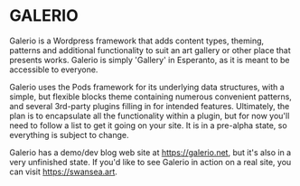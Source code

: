 # GALERIO

Galerio is a Wordpress framework that adds content types, theming, patterns and additional functionality to suit an art gallery or other place that presents works. Galerio is simply 'Gallery' in Esperanto, as it is meant to be accessible to everyone.

Galerio uses the Pods framework for its underlying data structures, with a simple, but flexible blocks theme containing numerous convenient patterns, and several 3rd-party plugins filling in for intended features. Ultimately, the plan is to encapsulate all the functionality within a plugin, but for now you'll need to follow a list to get it going on your site. It is in a pre-alpha state, so everything is subject to change.

Galerio has a demo/dev blog web site at https://galerio.net, but it's also in a very unfinished state. If you'd like to see Galerio in action on a real site, you can visit https://swansea.art.


